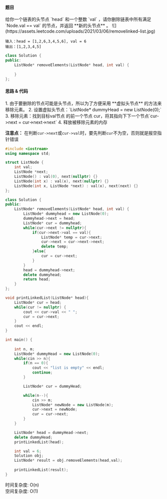 <h4 id="wXBdv">题目</h4>
给你一个链表的头节点 `head` 和一个整数 `val` ，请你删除链表中所有满足 `Node.val == val` 的节点，并返回 **新的头节点** 。  
![](https://assets.leetcode.com/uploads/2021/03/06/removelinked-list.jpg)

```plain
输入：head = [1,2,6,3,4,5,6], val = 6
输出：[1,2,3,4,5]
```

```cpp
class Solution {
public:
    ListNode* removeElements(ListNode* head, int val) {
        
    }
};
```

<h4 id="GLYBI">思路 & 代码</h4>
1. 由于要删除的节点可能是头节点，所以为了方便采用 **虚拟头节点** 的方法来移除元素。
2. 设置虚拟头节点：`ListNode* dummyHead = new ListNode(0);`
3. 移除元素：找到目标val节点 的前一个节点 cur，将其指向下下一个节点`cur->next = cur->next->next`
4. 释放被移除元素的内存

**注意点：** 在判断`cur->next`或`cur->val`时，要先判断`cur`不为空，否则就是报空指针错误

```cpp
#include <iostream>
using namespace std;

struct ListNode {
    int val;
    ListNode *next;
    ListNode() : val(0), next(nullptr) {}
    ListNode(int x) : val(x), next(nullptr) {}
    ListNode(int x, ListNode *next) : val(x), next(next) {}
};

class Solution {
public:
    ListNode* removeElements(ListNode* head, int val) {
        ListNode* dummyhead = new ListNode(0);
        dummyhead->next = head;
        ListNode* cur = dummyhead;
        while(cur->next != nullptr){
            if(cur->next->val == val){
                ListNode* temp = cur->next;
                cur->next = cur->next->next;
                delete temp;
            }else{
                cur = cur->next;
            }
        }
        head = dummyhead->next;
        delete dummyhead;
        return head;
    }
};

void printLinkedList(ListNode* head){
    ListNode* cur = head;
    while(cur != nullptr) {
        cout << cur->val << " ";
        cur = cur->next;
    }
    cout << endl;
}

int main() {
    
    int n, m;
    ListNode* dummyHead = new ListNode(0);
    while(cin >> n){
        if(n == 0){
            cout << "list is empty" << endl;
            continue;
        }

        ListNode* cur = dummyHead;

        while(n--){
            cin >> m;
            ListNode* newNode = new ListNode(m);
            cur->next = newNode;
            cur = cur->next;
        }
    }

    ListNode* head = dummyHead->next;
    delete dummyHead;
    printLinkedList(head);

    int val = 6;
    Solution obj;
    ListNode* result = obj.removeElements(head,val);
    
    printLinkedList(result);
}
```

时间复杂度: O(n)  
空间复杂度: O(1)

